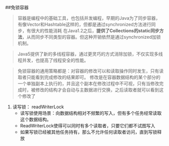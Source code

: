 ##免锁容器
>容器是编程中的基础工具，也包括并发编程，早期的Java为了同步容器，有像Vector和Hashtable这样的，但都是通过synchronized方法进行同步，有很大的性能消耗
 在Java1.2之后，**提供了Collections的static同步方法**，从而同步不同类型的容器。但这种开销依然是通过synchronized加锁机制。

>Java5提供了新的多线程容器，通过更灵巧的方式消除加锁，不仅实现多线程并发，也提高了线程安全的性能。
 
 >免锁容器的通用策略都是：对容器的修改可以和读取操作同时发生，只有读取者只能看到完成修改的结果即可。
 修改是在容器数据结构的某个部分的一个单独副本上执行的，并且这个副本在修改过程中不可视，只有当修改完成时，被修改的结构才会自动与主数据进行交换，之后读取者就可以看到这个修改了

1. 读写锁：
    readWriterLock
    * 读写锁使用场景：向数据结构相对不频繁的写入，但有多个任务经常读取这个数据结构。
    * ReadWriterLock使得可以同时有多个读取者，只要它们都不试图写入
    * 如果写锁已经被其他任务持有，那么不允许任何读取者访问，直到写锁释放
   